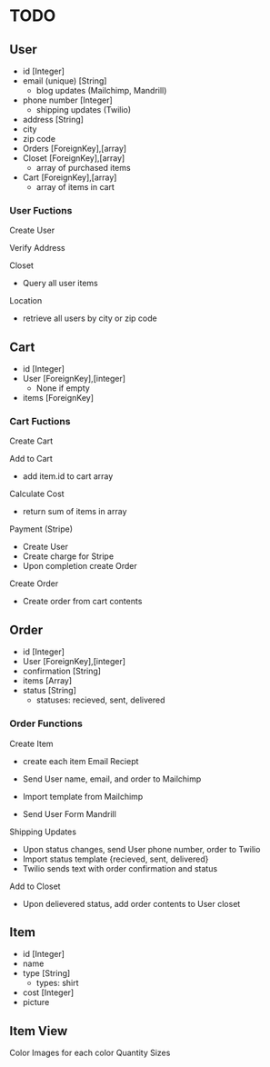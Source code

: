 # TODO

## User

- id [Integer]
- email (unique) [String]
  - blog updates (Mailchimp, Mandrill)
- phone number [Integer]
  - shipping updates (Twilio)
- address [String]
- city
- zip code
- Orders [ForeignKey],[array]
- Closet [ForeignKey],[array]
  - array of purchased items
- Cart [ForeignKey],[array]
  - array of items in cart

### User Fuctions

Create User

Verify Address

Closet

- Query all user items

Location

- retrieve all users by city or zip code

## Cart

- id [Integer]
- User [ForeignKey],[integer]
  - None if empty
- items [ForeignKey]

### Cart Fuctions

Create Cart

Add to Cart

- add item.id to cart array

Calculate Cost

- return sum of items in array

Payment (Stripe)

- Create User
- Create charge for Stripe
- Upon completion create Order

Create Order

- Create order from cart contents

## Order

- id [Integer]
- User [ForeignKey],[integer]
- confirmation [String]
- items [Array]
- status [String]
  - statuses: recieved, sent, delivered

### Order Functions

Create Item

- create each item
  Email Reciept

- Send User name, email, and order to Mailchimp
- Import template from Mailchimp
- Send User Form Mandrill

Shipping Updates

- Upon status changes, send User phone number, order to Twilio
- Import status template {recieved, sent, delivered}
- Twilio sends text with order confirmation and status

Add to Closet

- Upon delievered status, add order contents to User closet

## Item

- id [Integer]
- name
- type [String]
  - types: shirt
- cost [Integer]
- picture

## Item View

Color
Images for each color
Quantity
Sizes
